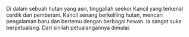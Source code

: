 Di dalam sebuah hutan yang asri, tinggallah seekor Kancil yang terkenal cerdik dan pemberani. Kancil senang berkeliling hutan, mencari pengalaman baru dan bertemu dengan berbagai hewan. Ia sangat suka berpetualang. Dari sinilah petualangannya dimulai.